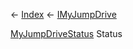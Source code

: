 ← [Index](Api-Index) ← [IMyJumpDrive](Sandbox.ModAPI.Ingame.IMyJumpDrive)

[MyJumpDriveStatus](Sandbox.ModAPI.Ingame.MyJumpDriveStatus) Status

